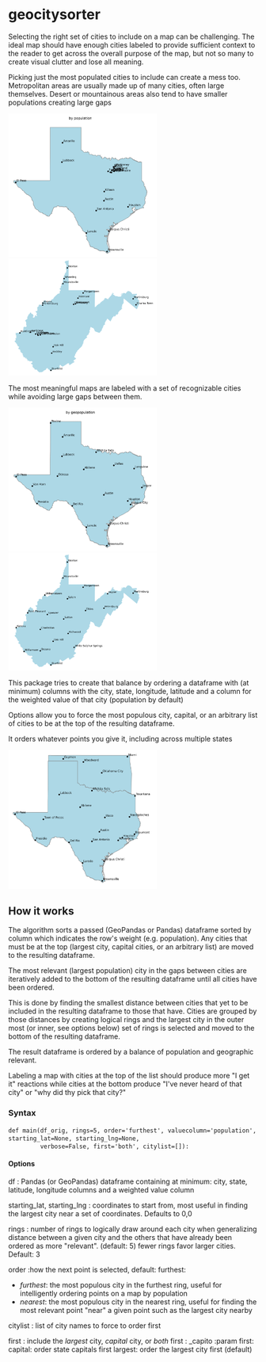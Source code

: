 # geocitysorter

Selecting the right set of cities to include on a map can be challenging. The ideal map should have enough cities
labeled to provide sufficient context to the reader to get across the overall purpose of the map, but not so many to
create visual clutter and lose all meaning.

Picking just the most populated cities to include can create a mess too. Metropolitan areas are usually made up of many
cities, often large themselves. Desert or mountainous areas also tend to have smaller
populations creating large gaps

<img src="images/Texas_pop.png" alt="drawing" width="300"/>
<img src="images/West Virginia_pop.png" alt="drawing" width="300"/>

The most meaningful maps are labeled with a set of recognizable cities while avoiding
large gaps between them.

<img src="images/Texas_geopop.png" alt="drawing" width="300"/>
<img src="images/West Virginia_geopop.png" alt="drawing" width="300"/>

This package tries to create that balance by ordering a dataframe with (at minimum) columns
with the city, state, longitude, latitude and a column for the weighted value of that 
city (population by default)

Options allow you to force the most populous city, capital, or an arbitrary list of cities
to be at the top of the resulting dataframe.

It orders whatever points you give it, including across multiple states

<img src="images/Texas_Oklahoma_geopop.png" alt="drawing" width="300"/>


## How it works

The algorithm sorts a passed (GeoPandas or Pandas) dataframe sorted by column which
indicates the row's weight (e.g. population). Any cities that must be at the top
(largest city, capital cities, or an arbitrary list) are moved to the resulting
dataframe.

The most relevant (largest population) city in the gaps between cities are 
iteratively added to the bottom of the resulting dataframe until all cities have 
been ordered.

This is done by finding the smallest distance between cities that yet to be included
in the resulting dataframe to those that have. Cities are grouped by those distances
by creating logical rings and the largest city in the outer most (or inner, see options
below) set of rings is selected and moved to the bottom of the resulting dataframe.

The result dataframe is ordered by a balance of population and geographic relevant.

Labeling a map with cities at the top of the list should produce more "I get it"
reactions while cities at the bottom produce "I've never heard of that city" or "why
did thy pick that city?"


### Syntax

```
def main(df_orig, rings=5, order='furthest', valuecolumn='population', starting_lat=None, starting_lng=None,
         verbose=False, first='both', citylist=[]):
```

#### Options

df
: Pandas (or GeoPandas) dataframe containing at minimum: city, state, latitude, longitude columns
  and a weighted value column

starting_lat, starting_lng
: coordinates to start from, most useful in finding the largest city near a set
of coordinates.  Defaults to 0,0


rings
: number of rings to logically draw around each city when generalizing distance between a given city and
                    the others that have already been ordered as more "relevant".  (default: 5)
                    fewer rings favor larger cities.  Default: 3

order
:how the next point is selected, default: furthest:
* _furthest_: the most populous city in the furthest ring, useful for intelligently ordering
                              points on a map by population 
* _nearest_: the most populous city in the nearest ring, useful for finding the most relevant
                             point "near" a given point such as the largest city nearby

citylist
: list of city names to force to order first

first 
: include the _largest_ city, _capital_ city, or _both_ first
: _capito    :param first:   capital: order state capitals first
                    largest: order the largest city first (default)
